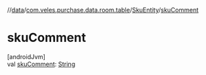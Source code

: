 //[data](../../../index.md)/[com.veles.purchase.data.room.table](../index.md)/[SkuEntity](index.md)/[skuComment](sku-comment.md)

# skuComment

[androidJvm]\
val [skuComment](sku-comment.md): [String](https://kotlinlang.org/api/latest/jvm/stdlib/kotlin/-string/index.html)
